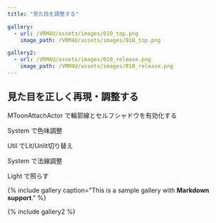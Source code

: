 ```yaml
---
title: "見た目を調整する"

gallery:
  - url: /VRM4U/assets/images/010_top.png
    image_path: /VRM4U/assets/images/010_top.png

gallery2:
  - url: /VRM4U/assets/images/010_release.png
    image_path: /VRM4U/assets/images/010_release.png
---
```


## 見た目を正しく再現・調整する

MToonAttachActor で輪郭線とセルフシャドウを有効化する

System で色味調整

Util でLit/Unlit切り替え

System で法線調整

Light で照らす

{% include gallery caption="This is a sample gallery with **Markdown support**." %}

{% include gallery2 %}
